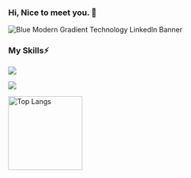 ### Hi, Nice to meet you. 👋

<!--
**palm7710/palm7710** is a ✨ _special_ ✨ repository because its `README.md` (this file) appears on your GitHub profile.

Here are some ideas to get you started:

- 🔭 I’m currently working on ...
- 🌱 I’m currently learning ...
- 👯 I’m looking to collaborate on ...
- 🤔 I’m looking for help with ...
- 💬 Ask me about ...
- 📫 How to reach me: ...
- 😄 Pronouns: ...
- ⚡ Fun fact: ...
-->

![Blue Modern Gradient Technology LinkedIn Banner](https://github.com/palm7710/palm7710/assets/168710387/5d7a7952-2d5c-4cab-8b59-bd29993ae5d5)
### My Skills⚡
![](https://skillicons.dev/icons?i=html,css,js,python,php)

![](https://github-profile-summary-cards.vercel.app/api/cards/profile-details?username=palm7710&theme=2077)
<!--
[![trophy](https://github-profile-trophy.vercel.app/?username=palm7710&theme=onedark)](https://github-profile-trophy.vercel.app/?username=ryo-ma&theme=tokyonight)
-->


<img alt="Top Langs" height="150px" src="https://github-readme-stats.vercel.app/api/top-langs/?username=palm7710&layout=compact&count_private=true&show_icons=true&theme=tokyonight" />
<!--
<img alt="github stats" height="150px" src="https://github-readme-stats.vercel.app/api?username=palm7710&count_private=true&show_icons=true&show_icons=true&theme=tokyonight" />
-->

